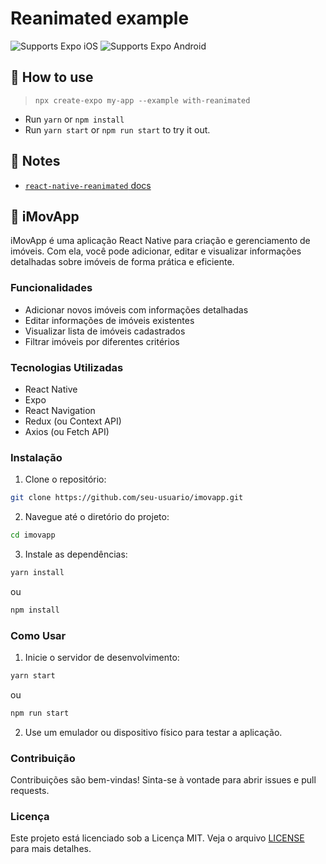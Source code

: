# Reanimated example

<p>
  <!-- iOS -->
  <img alt="Supports Expo iOS" longdesc="Supports Expo iOS" src="https://img.shields.io/badge/iOS-4630EB.svg?style=flat-square&logo=APPLE&labelColor=999999&logoColor=fff" />
  <!-- Android -->
  <img alt="Supports Expo Android" longdesc="Supports Expo Android" src="https://img.shields.io/badge/Android-4630EB.svg?style=flat-square&logo=ANDROID&labelColor=A4C639&logoColor=fff" />
  <!-- Web -->
</p>

## 🚀 How to use

> `npx create-expo my-app --example with-reanimated`

- Run `yarn` or `npm install`
- Run `yarn start` or `npm run start` to try it out.

## 📝 Notes

- [`react-native-reanimated` docs](https://docs.swmansion.com/react-native-reanimated/)

## 📱 iMovApp

iMovApp é uma aplicação React Native para criação e gerenciamento de imóveis. Com ela, você pode adicionar, editar e visualizar informações detalhadas sobre imóveis de forma prática e eficiente.

### Funcionalidades

- Adicionar novos imóveis com informações detalhadas
- Editar informações de imóveis existentes
- Visualizar lista de imóveis cadastrados
- Filtrar imóveis por diferentes critérios

### Tecnologias Utilizadas

- React Native
- Expo
- React Navigation
- Redux (ou Context API)
- Axios (ou Fetch API)

### Instalação

1. Clone o repositório:

```sh
git clone https://github.com/seu-usuario/imovapp.git
```

2. Navegue até o diretório do projeto:

```sh
cd imovapp
```

3. Instale as dependências:

```sh
yarn install
```

ou

```sh
npm install
```

### Como Usar

1. Inicie o servidor de desenvolvimento:

```sh
yarn start
```

ou

```sh
npm run start
```

2. Use um emulador ou dispositivo físico para testar a aplicação.

### Contribuição

Contribuições são bem-vindas! Sinta-se à vontade para abrir issues e pull requests.

### Licença

Este projeto está licenciado sob a Licença MIT. Veja o arquivo [LICENSE](LICENSE) para mais detalhes.
